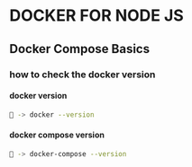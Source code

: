 # DOCKER FOR NODE JS

## Docker Compose Basics

### how to check the docker version

#### docker version
```bash
🐋 -> docker --version
```

#### docker compose version
```bash
🐋 -> docker-compose --version
```

### 
### 
### 
### 
### 
### 
### 